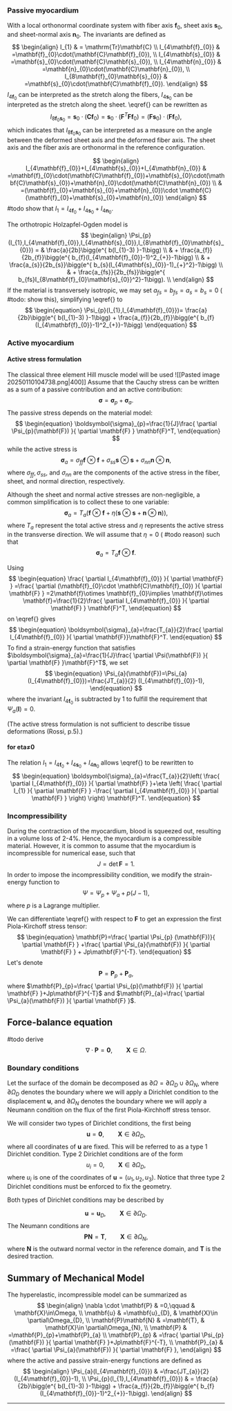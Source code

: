 ### Passive myocardium
With a local orthonormal coordinate system with fiber axis $\mathbf{f}_{0}$, sheet axis $\mathbf{s}_{0}$, and sheet-normal axis $\mathbf{n}_{0}$. The invariants are defined as
$$
\begin{align}
I_{1} & =  \mathrm{Tr}\mathbf{C} \\
I_{4\mathbf{f}_{0}} & =\mathbf{f}_{0}\cdot(\mathbf{C}\mathbf{f}_{0}), \\
I_{4\mathbf{s}_{0}} & =\mathbf{s}_{0}\cdot(\mathbf{C}\mathbf{s}_{0}), \\
I_{4\mathbf{n}_{0}} & =\mathbf{n}_{0}\cdot(\mathbf{C}\mathbf{n}_{0}), \\ 
I_{8\mathbf{f}_{0}\mathbf{s}_{0}} & =\mathbf{s}_{0}\cdot(\mathbf{C}\mathbf{f}_{0}).
\end{align}
$$
$I_{4\mathbf{f}_{0}}$ can be interpreted as the stretch along the fibers, $I_{4\mathbf{s}_{0}}$ can be interpreted as the stretch along the sheet. \eqref{} can be rewritten as
$$
\begin{equation}
I_{8\mathbf{f}_{0}\mathbf{s}_{0}}=\mathbf{s}_{0}\cdot(\mathbf{C}\mathbf{f}_{0})=\mathbf{s}_{0}\cdot(\mathbf{F}^T\mathbf{F}\mathbf{f}_{0})=(\mathbf{F}\mathbf{s}_{0})\cdot(\mathbf{F}\mathbf{f}_{0}),
\end{equation}
$$
which indicates that $I_{8\mathbf{f}_{0}\mathbf{s}_{0}}$ can be interpreted as a measure on the angle between the deformed sheet axis and the deformed fiber axis. The sheet axis and the fiber axis are orthonormal in the reference configuration.

$$
\begin{align}
I_{4\mathbf{f}_{0}}+I_{4\mathbf{s}_{0}}+I_{4\mathbf{n}_{0}} & =\mathbf{f}_{0}\cdot(\mathbf{C}\mathbf{f}_{0})+\mathbf{s}_{0}\cdot(\mathbf{C}\mathbf{s}_{0})+\mathbf{n}_{0}\cdot(\mathbf{C}\mathbf{n}_{0}) \\
 & =(\mathbf{f}_{0}+\mathbf{s}_{0}+\mathbf{n}_{0})\cdot \mathbf{C}(\mathbf{f}_{0}+\mathbf{s}_{0}+\mathbf{n}_{0})
\end{align}
$$
#todo show that $I_{1}=I_{4\mathbf{f}_{0}}+I_{4\mathbf{s}_{0}}+I_{4\mathbf{n}_{0}}$.

The orthotropic Holzapfel-Ogden model is
$$
\begin{align}
\Psi_{p}(I_{1},I_{4\mathbf{f}_{0}},I_{4\mathbf{s}_{0}},I_{8\mathbf{f}_{0}\mathbf{s}_{0}}) = & \frac{a}{2b}\bigg(e^{ b(I_{1}-3) }-1\bigg) \\
 & + \frac{a_{f}}{2b_{f}}\bigg(e^{ b_{f}(I_{4\mathbf{f}_{0}}-1)^2_{+}}-1\bigg)  \\
 & + \frac{a_{s}}{2b_{s}}\bigg(e^{ b_{s}(I_{4\mathbf{s}_{0}}-1)_{+}^2}-1\bigg)  \\
 & + \frac{a_{fs}}{2b_{fs}}\bigg(e^{ b_{fs}I_{8\mathbf{f}_{0}\mathbf{s}_{0}}^2}-1\bigg).  \\
\end{align}
$$
If the material is transversely isotropic, we may set $a_{fs}=b_{fs}=a_{s}=b_{s}=0$ ( #todo: show this), simplifying \eqref{} to
$$
\begin{equation}
\Psi_{p}(I_{1},I_{4\mathbf{f}_{0}})= \frac{a}{2b}\bigg(e^{ b(I_{1}-3) }-1\bigg)  + \frac{a_{f}}{2b_{f}}\bigg(e^{ b_{f}(I_{4\mathbf{f}_{0}}-1)^2_{+}}-1\bigg)
\end{equation}
$$

### Active myocardium
#### Active stress formulation
The classical three element Hill muscle model will be used
![[Pasted image 20250110104738.png|400]]
Assume that the Cauchy stress can be written as a sum of a passive contribution and an active contribution:
$$
\begin{equation}
\boldsymbol{\sigma}=\boldsymbol{\sigma}_{p}+\boldsymbol{\sigma}_{a}.
\end{equation}
$$
The passive stress depends on the material model:
$$
\begin{equation}
\boldsymbol{\sigma}_{p}=\frac{1}{J}\frac{ \partial \Psi_{p}(\mathbf{F}) }{ \partial \mathbf{F} } \mathbf{F}^T,
\end{equation}
$$
while the active stress is
$$
\begin{equation}
\boldsymbol{\sigma}_{a}=\sigma_{ff}\mathbf{f}\otimes \mathbf{f}+\sigma_{ss}\mathbf{s}\otimes \mathbf{s}+\sigma_{nn}\mathbf{n}\otimes \mathbf{n},
\end{equation}
$$
where $\sigma_{ff},\sigma_{ss},$ and $\sigma_{nn}$ are the components of the active stress in the fiber, sheet, and normal direction, respectively. 

Although the sheet and normal active stresses are non-negligible, a common simplification is to collect these to one variable:
$$
\begin{equation}
\boldsymbol{\sigma}_{a}=T_{a}(\mathbf{f}\otimes \mathbf{f}+\eta(\mathbf{s}\otimes \mathbf{s}+\mathbf{n}\otimes \mathbf{n})),
\end{equation}
$$
where $T_{a}$ represent the total active stress and $\eta$ represents the active stress in the transverse direction. We will assume that $\eta=0$ ( #todo  reason) such that
$$
\begin{equation}
\boldsymbol{\sigma}_{a}=T_{a}\mathbf{f}\otimes \mathbf{f}.
\end{equation}
$$

Using
$$
\begin{equation}
\frac{ \partial I_{4\mathbf{f}_{0}} }{ \partial \mathbf{F} } =\frac{ \partial (\mathbf{f}_{0}\cdot \mathbf{C}\mathbf{f}_{0}) }{ \partial \mathbf{F} } =2\mathbf{f}\otimes \mathbf{f}_{0}\implies \mathbf{f}\otimes \mathbf{f}=\frac{1}{2}\frac{ \partial I_{4\mathbf{f}_{0}} }{ \partial \mathbf{F} } \mathbf{F}^T,
\end{equation}
$$
on \eqref{} gives
$$
\begin{equation}
\boldsymbol{\sigma}_{a}=\frac{T_{a}}{2}\frac{ \partial I_{4\mathbf{f}_{0}} }{ \partial \mathbf{F}}\mathbf{F}^T.
\end{equation}
$$
To find a strain-energy function that satisfies $\boldsymbol{\sigma}_{a}=\frac{1}{J}\frac{ \partial \Psi(\mathbf{F}) }{ \partial \mathbf{F} }\mathbf{F}^T$, we set
$$
\begin{equation}
\Psi_{a}(\mathbf{F})=\Psi_{a}(I_{4\mathbf{f}_{0}})=\frac{JT_{a}}{2} (I_{4\mathbf{f}_{0}}-1),
\end{equation}
$$
where the invariant $I_{4\mathbf{f}_{0}}$ is subtracted by 1 to fulfill the requirement that $\Psi_{a}(\mathbf{I})=0$.

(The active stress formulation is not sufficient to describe tissue deformations (Rossi, p.5).)

#### for eta≠0
The relation $I_{1}=I_{4\mathbf{f}_{0}}+I_{4\mathbf{s}_{0}}+I_{4\mathbf{n}_{0}}$ allows \eqref{} to be rewritten to
$$
\begin{equation}
\boldsymbol{\sigma}_{a}=\frac{T_{a}}{2}\left( \frac{ \partial I_{4\mathbf{f}_{0}} }{ \partial \mathbf{F} }+\eta \left( \frac{ \partial I_{1} }{ \partial \mathbf{F} } -\frac{ \partial I_{4\mathbf{f}_{0}} }{ \partial \mathbf{F} } \right)  \right) \mathbf{F}^T.
\end{equation}
$$

### Incompressibility
During the contraction of the myocardium, blood is squeezed out, resulting in a volume loss of 2-4%. Hence, the myocardium is a compressible material. However, it is common to assume that the myocardium is incompressible for numerical ease, such that
$$
\begin{equation}
J=\det \mathbf{F}=1.
\end{equation}
$$
In order to impose the incompressibility condition, we modify the strain-energy function to
$$
\begin{equation}
\Psi=\Psi_{p}+\Psi_{a}+p(J-1),
\end{equation}
$$
where $p$ is a Lagrange multiplier.

We can differentiate \eqref{} with respect to $\mathbf{F}$ to get an expression the first Piola-Kirchoff stress tensor:
$$
\begin{equation}
\mathbf{P}=\frac{ \partial \Psi_{p} (\mathbf{F})}{ \partial \mathbf{F} } +\frac{ \partial \Psi_{a}(\mathbf{F}) }{ \partial \mathbf{F} } + Jp\mathbf{F}^{-T}.
\end{equation}
$$
Let's denote
$$
\begin{equation}
\mathbf{P}=\mathbf{P}_{p}+\mathbf{P}_{a},
\end{equation}
$$
where $\mathbf{P}_{p}=\frac{ \partial \Psi_{p}(\mathbf{F}) }{ \partial \mathbf{F} }+Jp\mathbf{F}^{-T}$ and $\mathbf{P}_{a}=\frac{ \partial \Psi_{a}(\mathbf{F}) }{ \partial \mathbf{F} }$.

## Force-balance equation
#todo derive
$$
\begin{equation}
\nabla \cdot \mathbf{P}=\boldsymbol{0},\qquad \mathbf{X}\in\Omega.
\end{equation}
$$

### Boundary conditions
Let the surface of the domain be decomposed as $\partial\Omega=\partial\Omega_{D} \cup \partial\Omega_{N}$, where $\partial\Omega_{D}$ denotes the boundary where we will apply a Dirichlet condition to the displacement $\mathbf{u}$, and $\partial\Omega_{N}$ denotes the boundary where we will apply a Neumann condition on the flux of the first Piola-Kirchhoff stress tensor.

We will consider two types of Dirichlet conditions, the first being
$$
\begin{equation}
\mathbf{u}=\boldsymbol{0}, \qquad  \mathbf{X} \in \partial\Omega_{D},
\end{equation}
$$
where all coordinates of $\mathbf{u}$ are fixed. This will be referred to as a type 1 Dirichlet condition. Type 2 Dirichlet conditions are of the form
$$
\begin{equation}
u_{i}=0,\qquad \mathbf{X}\in \partial\Omega_{D},
\end{equation}
$$
where $u_{i}$ is one of the coordinates of $\mathbf{u}=(u_{1},u_{2},u_{3})$. Notice that three type 2 Dirichlet conditions must be enforced to fix the geometry.

Both types of Dirichlet conditions may be described by

$$
\begin{equation}
\mathbf{u}=\mathbf{u}_{D}, \qquad  \mathbf{X} \in \partial\Omega_{D}.
\end{equation}
$$
The Neumann conditions are
$$
\begin{equation}
\mathbf{P}\mathbf{N}=\mathbf{T},\qquad \mathbf{X}\in \partial\Omega_{N},
\end{equation}
$$
where $\mathbf{N}$ is the outward normal vector in the reference domain, and $\mathbf{T}$ is the desired traction.

## Summary of Mechanical Model
The hyperelastic, incompressible model can be summarized as
$$
\begin{align}
\nabla \cdot \mathbf{P} & =0,\qquad & \mathbf{X}\in\Omega, \\
\mathbf{u} & =\mathbf{u}_{D}, & \mathbf{X}\in \partial\Omega_{D}, \\
\mathbf{P}\mathbf{N} & =\mathbf{T}, & \mathbf{X}\in \partial\Omega_{N}, \\
\mathbf{P} & =\mathbf{P}_{p}+\mathbf{P}_{a} \\
\mathbf{P}_{p} & =\frac{ \partial \Psi_{p}(\mathbf{F}) }{ \partial \mathbf{F} }+Jp\mathbf{F}^{-T}, \\
\mathbf{P}_{a} & =\frac{ \partial \Psi_{a}(\mathbf{F}) }{ \partial \mathbf{F} },
\end{align}
$$
where the active and passive strain-energy functions are defined as
$$
\begin{align}
\Psi_{a}(I_{4\mathbf{f}_{0}}) & =\frac{JT_{a}}{2} (I_{4\mathbf{f}_{0}}-1), \\
\Psi_{p}(I_{1},I_{4\mathbf{f}_{0}}) & = \frac{a}{2b}\bigg(e^{ b(I_{1}-3) }-1\bigg)  + \frac{a_{f}}{2b_{f}}\bigg(e^{ b_{f}(I_{4\mathbf{f}_{0}}-1)^2_{+}}-1\bigg).
\end{align}
$$


---
